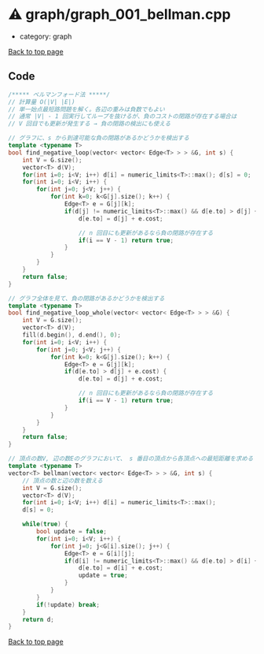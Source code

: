 <!-- mathjax config similar to math.stackexchange -->
<script type="text/javascript" async
  src="https://cdnjs.cloudflare.com/ajax/libs/mathjax/2.7.5/MathJax.js?config=TeX-MML-AM_CHTML">
</script>
<script type="text/x-mathjax-config">
  MathJax.Hub.Config({
    TeX: { equationNumbers: { autoNumber: "AMS" }},
    tex2jax: {
      inlineMath: [ ['$','$'] ],
      processEscapes: true
    },
    "HTML-CSS": { matchFontHeight: false },
    displayAlign: "left",
    displayIndent: "2em"
  });
</script>

<script type="text/javascript" src="https://cdnjs.cloudflare.com/ajax/libs/jquery/3.4.1/jquery.min.js"></script>
<script src="https://cdn.jsdelivr.net/npm/jquery-balloon-js@1.1.2/jquery.balloon.min.js" integrity="sha256-ZEYs9VrgAeNuPvs15E39OsyOJaIkXEEt10fzxJ20+2I=" crossorigin="anonymous"></script>
<script type="text/javascript" src="../../assets/js/copy-button.js"></script>
<link rel="stylesheet" href="../../assets/css/copy-button.css" />


# :warning: graph/graph_001_bellman.cpp
* category: graph


[Back to top page](../../index.html)



## Code
```cpp
/***** ベルマンフォード法 *****/
// 計算量 O(|V| |E|)
// 単一始点最短路問題を解く。各辺の重みは負数でもよい
// 通常 |V| - 1 回実行してループを抜けるが、負のコストの閉路が存在する場合は
// V 回目でも更新が発生する → 負の閉路の検出にも使える

// グラフに、s から到達可能な負の閉路があるかどうかを検出する
template <typename T>
bool find_negative_loop(vector< vector< Edge<T> > > &G, int s) {
    int V = G.size();
    vector<T> d(V);
    for(int i=0; i<V; i++) d[i] = numeric_limits<T>::max(); d[s] = 0;
    for(int i=0; i<V; i++) {
        for(int j=0; j<V; j++) {
            for(int k=0; k<G[j].size(); k++) {
                Edge<T> e = G[j][k];
                if(d[j] != numeric_limits<T>::max() && d[e.to] > d[j] + e.cost) {
                    d[e.to] = d[j] + e.cost;

                    // n 回目にも更新があるなら負の閉路が存在する
                    if(i == V - 1) return true;
                }
            }
        }
    }
    return false;
}

// グラフ全体を見て、負の閉路があるかどうかを検出する
template <typename T>
bool find_negative_loop_whole(vector< vector< Edge<T> > > &G) {
    int V = G.size();
    vector<T> d(V);
    fill(d.begin(), d.end(), 0);
    for(int i=0; i<V; i++) {
        for(int j=0; j<V; j++) {
            for(int k=0; k<G[j].size(); k++) {
                Edge<T> e = G[j][k];
                if(d[e.to] > d[j] + e.cost) {
                    d[e.to] = d[j] + e.cost;

                    // n 回目にも更新があるなら負の閉路が存在する
                    if(i == V - 1) return true;
                }
            }
        }
    }
    return false;
}

// 頂点の数V, 辺の数Eのグラフにおいて、 s 番目の頂点から各頂点への最短距離を求める
template <typename T>
vector<T> bellman(vector< vector< Edge<T> > > &G, int s) {
    // 頂点の数と辺の数を数える
    int V = G.size();
    vector<T> d(V);
    for(int i=0; i<V; i++) d[i] = numeric_limits<T>::max();
    d[s] = 0;

    while(true) {
        bool update = false;
        for(int i=0; i<V; i++) {
            for(int j=0; j<G[i].size(); j++) {
                Edge<T> e = G[i][j];
                if(d[i] != numeric_limits<T>::max() && d[e.to] > d[i] + e.cost) {
                    d[e.to] = d[i] + e.cost;
                    update = true;
                }
            }
        }
        if(!update) break;
    }
    return d;
}
```

[Back to top page](../../index.html)

